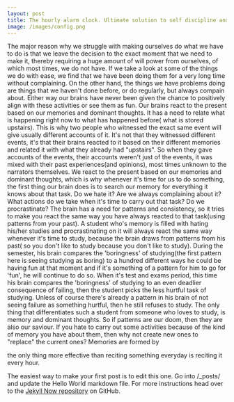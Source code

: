 ```yaml
---
layout: post
title: The hourly alarm clock. Ultimate solution to self discipline and changing your mindset.
image: /images/config.png
---
```


The major reason why we struggle with making ourselves do what we have to do is that we leave the decision to the exact moment that we need to make it, thereby requiring a huge amount of will power from ourselves, of which most times, we do not have. If we take a look at some of the things we do with ease, we find that we have been doing them for a very long time without complaining. On the other hand, the things we have problems doing are things that we haven't done before, or do regularly, but always compain about. Either way our brains have never been given the chance to positively align with these activities or see them as fun. Our brains react to the present based on our memories and dominant thoughts. It has a need to relate what is happening right now to what has happened before( what is stored upstairs). This is why two people who witnessed the exact same event will give usually different accounts of it. It's not that they witnessed different events, it's that their brains reacted to it based on their different memories and related it with what they already had "upstairs". So when they gave accounts of the events, their accounts weren't just of the events, it was mixed with their past experiences(and opinions), most times unknown to the narrators themselves. We react to the present based on our memories and dominant thoughts, which is why whenever it's time for us to do something, the first thing our brain does is to search our memory for everything it knows about that task. Do we hate it? Are we always complaining about it? What actions do we take when it's time to carry out that task? Do we procrastinate? The brain has a need for patterns and consistency, so it tries to make you react the same way you have always reacted to that task(using patterns from your past). A student who's memory is filled with hating his/her studies and procrastinating on it will always react the same way whenever it's time to study, because the brain draws from patterns from his past( so you don't like to study because you don't like to study). During the semester, his brain compares the 'boringness' of studying(the first pattern here is seeing studying as boring) to a hundred different ways he could be having fun at that moment and if it's something of a pattern for him to go for 'fun', he will continue to do so. When it's test and exams period, this time his brain compares the 'boringness' of studying to an even deadlier consequence of failing, then the student picks the less hurtful task of studying. Unless of course there's already a pattern in his brain of not seeing failure as something hurtful, then he still refuses to study. The only thing that differentiates such a student from someone who loves to study, is memory and dominant thoughts.
So if patterns are our doom, then they are also our saviour. If you hate to carry out some activities because of the kind of memory you have about them, then why not create new ones to "replace" the current ones? Memories are formed by

the only thing more effective than reciting something everyday is reciting it every hour.


The easiest way to make your first post is to edit this one. Go into /_posts/ and update the Hello World markdown file. For more instructions head over to the [Jekyll Now repository](https://github.com/barryclark/jekyll-now) on GitHub.

